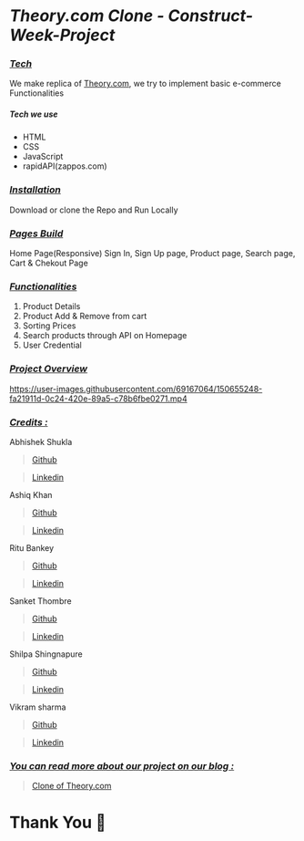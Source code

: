 # **_Theory.com Clone - Construct-Week-Project_**

### _<u>Tech</u>_

We make replica of <a href="https://www.theory.com" target="_blank">Theory.com</a>, we try to implement basic e-commerce Functionalities

<div style='page-break-after: always'></div>

##### Tech we use

- HTML
- CSS
- JavaScript
- rapidAPI(zappos.com)

<div style='page-break-after: always'></div>

### _<u>Installation</u>_

Download or clone the Repo and Run Locally

<div style='page-break-after: always'></div>

### _<u>Pages Build</u>_

Home Page(Responsive)
Sign In, Sign Up page,
Product page, Search page, Cart & Chekout Page

<div style='page-break-after: always'></div>

### _<u>Functionalities</u>_

1. Product Details
2. Product Add & Remove from cart
3. Sorting Prices
4. Search products through API on Homepage
5. User Credential

<div style='page-break-after: always'></div>

### _<u>Project Overview</u>_

https://user-images.githubusercontent.com/69167064/150655248-fa21911d-0c24-420e-89a5-c78b6fbe0271.mp4

<div style='page-break-after: always'></div>

### _<u>Credits :</u>_

Abhishek Shukla

> <a href="https://github.com/shuklabhisekh" target="_blank">Github</a>

> <a href="https://www.linkedin.com/in/shuklabhisekh/" target="_blank">Linkedin</a>

Ashiq Khan

> <a href="https://github.com/ashiq352" target="_blank">Github</a>

> <a href="https://www.linkedin.com/in/ashiq-khan-412709222" target="_blank">Linkedin</a>

Ritu Bankey

> <a href="https://github.com/Ritu1011" target="_blank">Github</a>

> <a href="https://www.linkedin.com/in/ritu-bankey-857160211/" target="_blank">Linkedin</a>

Sanket Thombre

> <a href="https://github.com/sanket008" target="_blank">Github</a>

> <a href="https://www.linkedin.com/in/sanket-thombre-13632b114" target="_blank">Linkedin</a>

Shilpa Shingnapure

> <a href="https://github.com/shilpashingnapure" target="_blank">Github</a>

> <a href="https://www.linkedin.com/in/shilpa-shingnapure-134b4320a/" target="_blank">Linkedin</a>

Vikram sharma

> <a href="https://github.com/vikram-sharma1" target="_blank">Github</a>

> <a href="https://www.linkedin.com/in/vikram--sharma/" target="_blank">Linkedin</a>

### _<u>You can read more about our project on our blog : </u>_

> <a href="https://shuklabhisekh.medium.com/clone-of-theory-com-using-pure-html-css-advanced-js-c6503e028f1b" target="_blank">Clone of Theory.com</a>

# Thank You :sparkling_heart:
